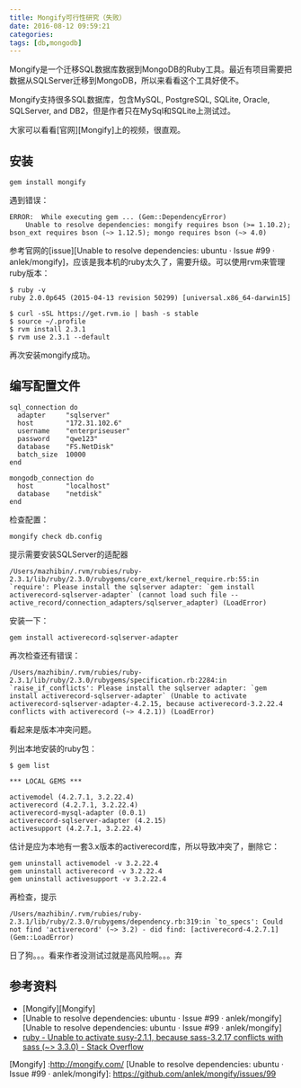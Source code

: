 ```yaml
---
title: Mongify可行性研究（失败）
date: 2016-08-12 09:59:21
categories:
tags: [db,mongodb]
---
```


Mongify是一个迁移SQL数据库数据到MongoDB的Ruby工具。最近有项目需要把数据从SQLServer迁移到MongoDB，所以来看看这个工具好使不。

Mongify支持很多SQL数据库，包含MySQL, PostgreSQL, SQLite, Oracle, SQLServer, and DB2，但是作者只在MySql和SQLite上测试过。

大家可以看看[官网][Mongify]上的视频，很直观。

## 安装

```
gem install mongify
```

遇到错误：

```
ERROR:  While executing gem ... (Gem::DependencyError)
    Unable to resolve dependencies: mongify requires bson (>= 1.10.2); bson_ext requires bson (~> 1.12.5); mongo requires bson (~> 4.0)
```

参考官网的[issue][Unable to resolve dependencies: ubuntu · Issue #99 · anlek/mongify]，应该是我本机的ruby太久了，需要升级。可以使用rvm来管理ruby版本：

```
$ ruby -v
ruby 2.0.0p645 (2015-04-13 revision 50299) [universal.x86_64-darwin15]

$ curl -sSL https://get.rvm.io | bash -s stable
$ source ~/.profile
$ rvm install 2.3.1
$ rvm use 2.3.1 --default
```

再次安装mongify成功。

## 编写配置文件

```
sql_connection do
  adapter     "sqlserver"
  host        "172.31.102.6"
  username    "enterpriseuser"
  password    "qwe123"
  database    "FS.NetDisk"
  batch_size  10000
end

mongodb_connection do
  host        "localhost"
  database    "netdisk"
end
```

检查配置：

```
mongify check db.config
```

提示需要安装SQLServer的适配器

```
/Users/mazhibin/.rvm/rubies/ruby-2.3.1/lib/ruby/2.3.0/rubygems/core_ext/kernel_require.rb:55:in `require': Please install the sqlserver adapter: `gem install activerecord-sqlserver-adapter` (cannot load such file -- active_record/connection_adapters/sqlserver_adapter) (LoadError)
```

安装一下：

```
gem install activerecord-sqlserver-adapter
```

再次检查还有错误：

```
/Users/mazhibin/.rvm/rubies/ruby-2.3.1/lib/ruby/2.3.0/rubygems/specification.rb:2284:in `raise_if_conflicts': Please install the sqlserver adapter: `gem install activerecord-sqlserver-adapter` (Unable to activate activerecord-sqlserver-adapter-4.2.15, because activerecord-3.2.22.4 conflicts with activerecord (~> 4.2.1)) (LoadError)
```

看起来是版本冲突问题。

列出本地安装的ruby包：

```
$ gem list

*** LOCAL GEMS ***

activemodel (4.2.7.1, 3.2.22.4)
activerecord (4.2.7.1, 3.2.22.4)
activerecord-mysql-adapter (0.0.1)
activerecord-sqlserver-adapter (4.2.15)
activesupport (4.2.7.1, 3.2.22.4)
```

估计是应为本地有一套3.x版本的activerecord库，所以导致冲突了，删除它：

```
gem uninstall activemodel -v 3.2.22.4
gem uninstall activerecord -v 3.2.22.4
gem uninstall activesupport -v 3.2.22.4
```

再检查，提示

```
/Users/mazhibin/.rvm/rubies/ruby-2.3.1/lib/ruby/2.3.0/rubygems/dependency.rb:319:in `to_specs': Could not find 'activerecord' (~> 3.2) - did find: [activerecord-4.2.7.1] (Gem::LoadError)
```

日了狗。。。看来作者没测试过就是高风险啊。。。弃

## 参考资料
- [Mongify][Mongify]
- [Unable to resolve dependencies: ubuntu · Issue #99 · anlek/mongify][Unable to resolve dependencies: ubuntu · Issue #99 · anlek/mongify]
- [ruby - Unable to activate susy-2.1.1, because sass-3.2.17 conflicts with sass (~> 3.3.0) - Stack Overflow](http://stackoverflow.com/questions/22576123/unable-to-activate-susy-2-1-1-because-sass-3-2-17-conflicts-with-sass-3-3-0)

[Mongify] :http://mongify.com/
[Unable to resolve dependencies: ubuntu · Issue #99 · anlek/mongify]: https://github.com/anlek/mongify/issues/99